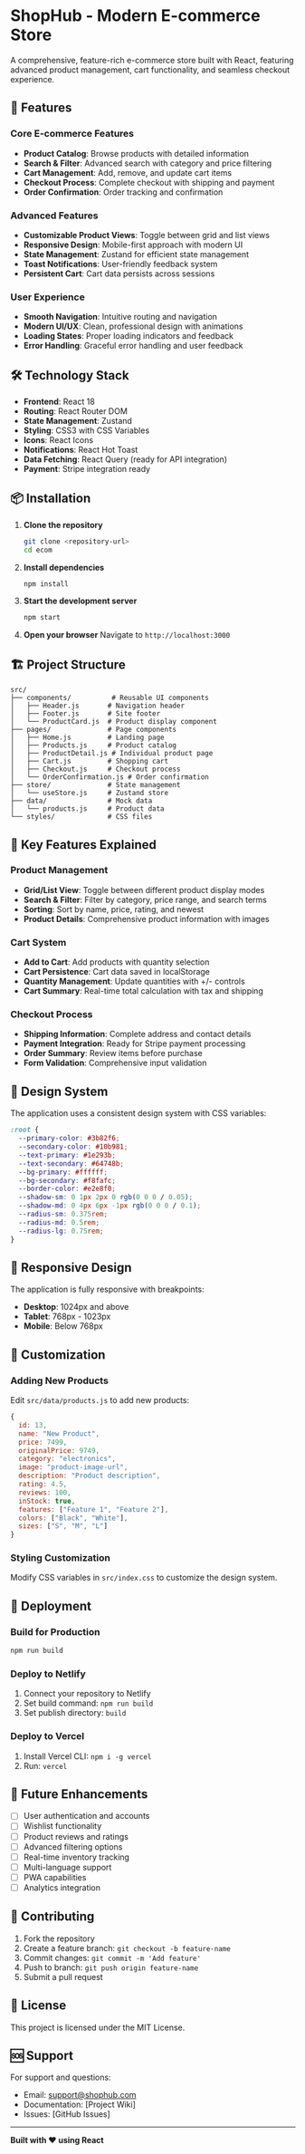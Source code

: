 # ShopHub - Modern E-commerce Store

A comprehensive, feature-rich e-commerce store built with React, featuring advanced product management, cart functionality, and seamless checkout experience.

## 🚀 Features

### Core E-commerce Features
- **Product Catalog**: Browse products with detailed information
- **Search & Filter**: Advanced search with category and price filtering
- **Cart Management**: Add, remove, and update cart items
- **Checkout Process**: Complete checkout with shipping and payment
- **Order Confirmation**: Order tracking and confirmation

### Advanced Features
- **Customizable Product Views**: Toggle between grid and list views
- **Responsive Design**: Mobile-first approach with modern UI
- **State Management**: Zustand for efficient state management
- **Toast Notifications**: User-friendly feedback system
- **Persistent Cart**: Cart data persists across sessions

### User Experience
- **Smooth Navigation**: Intuitive routing and navigation
- **Modern UI/UX**: Clean, professional design with animations
- **Loading States**: Proper loading indicators and feedback
- **Error Handling**: Graceful error handling and user feedback

## 🛠️ Technology Stack

- **Frontend**: React 18
- **Routing**: React Router DOM
- **State Management**: Zustand
- **Styling**: CSS3 with CSS Variables
- **Icons**: React Icons
- **Notifications**: React Hot Toast
- **Data Fetching**: React Query (ready for API integration)
- **Payment**: Stripe integration ready

## 📦 Installation

1. **Clone the repository**
   ```bash
   git clone <repository-url>
   cd ecom
   ```

2. **Install dependencies**
   ```bash
   npm install
   ```

3. **Start the development server**
   ```bash
   npm start
   ```

4. **Open your browser**
   Navigate to `http://localhost:3000`

## 🏗️ Project Structure

```
src/
├── components/          # Reusable UI components
│   ├── Header.js       # Navigation header
│   ├── Footer.js       # Site footer
│   └── ProductCard.js  # Product display component
├── pages/              # Page components
│   ├── Home.js         # Landing page
│   ├── Products.js     # Product catalog
│   ├── ProductDetail.js # Individual product page
│   ├── Cart.js         # Shopping cart
│   ├── Checkout.js     # Checkout process
│   └── OrderConfirmation.js # Order confirmation
├── store/              # State management
│   └── useStore.js     # Zustand store
├── data/               # Mock data
│   └── products.js     # Product data
└── styles/             # CSS files
```

## 🎯 Key Features Explained

### Product Management
- **Grid/List View**: Toggle between different product display modes
- **Search & Filter**: Filter by category, price range, and search terms
- **Sorting**: Sort by name, price, rating, and newest
- **Product Details**: Comprehensive product information with images

### Cart System
- **Add to Cart**: Add products with quantity selection
- **Cart Persistence**: Cart data saved in localStorage
- **Quantity Management**: Update quantities with +/- controls
- **Cart Summary**: Real-time total calculation with tax and shipping

### Checkout Process
- **Shipping Information**: Complete address and contact details
- **Payment Integration**: Ready for Stripe payment processing
- **Order Summary**: Review items before purchase
- **Form Validation**: Comprehensive input validation

## 🎨 Design System

The application uses a consistent design system with CSS variables:

```css
:root {
  --primary-color: #3b82f6;
  --secondary-color: #10b981;
  --text-primary: #1e293b;
  --text-secondary: #64748b;
  --bg-primary: #ffffff;
  --bg-secondary: #f8fafc;
  --border-color: #e2e8f0;
  --shadow-sm: 0 1px 2px 0 rgb(0 0 0 / 0.05);
  --shadow-md: 0 4px 6px -1px rgb(0 0 0 / 0.1);
  --radius-sm: 0.375rem;
  --radius-md: 0.5rem;
  --radius-lg: 0.75rem;
}
```

## 📱 Responsive Design

The application is fully responsive with breakpoints:
- **Desktop**: 1024px and above
- **Tablet**: 768px - 1023px
- **Mobile**: Below 768px

## 🔧 Customization

### Adding New Products
Edit `src/data/products.js` to add new products:

```javascript
{
  id: 13,
  name: "New Product",
  price: 7499,
  originalPrice: 9749,
  category: "electronics",
  image: "product-image-url",
  description: "Product description",
  rating: 4.5,
  reviews: 100,
  inStock: true,
  features: ["Feature 1", "Feature 2"],
  colors: ["Black", "White"],
  sizes: ["S", "M", "L"]
}
```

### Styling Customization
Modify CSS variables in `src/index.css` to customize the design system.

## 🚀 Deployment

### Build for Production
```bash
npm run build
```

### Deploy to Netlify
1. Connect your repository to Netlify
2. Set build command: `npm run build`
3. Set publish directory: `build`

### Deploy to Vercel
1. Install Vercel CLI: `npm i -g vercel`
2. Run: `vercel`

## 🔮 Future Enhancements

- [ ] User authentication and accounts
- [ ] Wishlist functionality
- [ ] Product reviews and ratings
- [ ] Advanced filtering options
- [ ] Real-time inventory tracking
- [ ] Multi-language support
- [ ] PWA capabilities
- [ ] Analytics integration

## 🤝 Contributing

1. Fork the repository
2. Create a feature branch: `git checkout -b feature-name`
3. Commit changes: `git commit -m 'Add feature'`
4. Push to branch: `git push origin feature-name`
5. Submit a pull request

## 📄 License

This project is licensed under the MIT License.

## 🆘 Support

For support and questions:
- Email: support@shophub.com
- Documentation: [Project Wiki]
- Issues: [GitHub Issues]

---

**Built with ❤️ using React** 